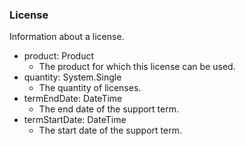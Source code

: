 ### License
Information about a license.

- product: Product
  - The product for which this license can be used.
- quantity: System.Single
  - The quantity of licenses.
- termEndDate: DateTime
  - The end date of the support term.
- termStartDate: DateTime
  - The start date of the support term.
